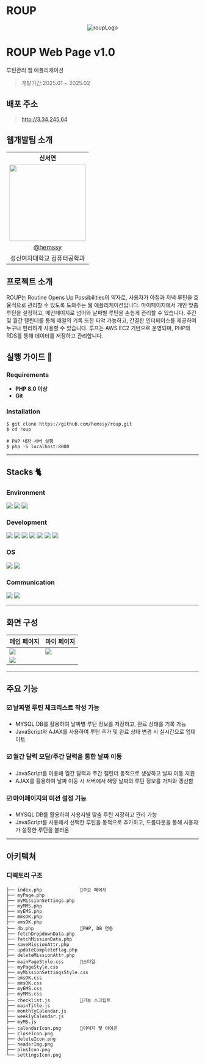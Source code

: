 # ROUP
<p align="center">
<img alt="roupLogo" src="https://github.com/user-attachments/assets/bd134022-c3e0-4fb6-b197-d7658ffbf28c">
</p>

# ROUP Web Page v1.0
루틴관리 웹 애플리케이션
> 개발기간:2025.01 ~ 2025.02

## 배포 주소
> http://3.34.245.64

## 웹개발팀 소개

<table width="200%" align="center">
  <tr>
    <td align="center"><b>신서연</b></td>
  </tr>
  <tr>
    <td align="center">
      <img width="200" src="https://github.com/user-attachments/assets/04144bb3-1196-40be-ad4f-29908390dc7e">
    </td>
  </tr>
  <tr>
    <td align="center">
      <a href="https://github.com/hemssy">@hemssy</a>
    </td>
  </tr>
  <tr>
    <td align="center">성신여자대학교 컴퓨터공학과</td>
  </tr>
</table>

## 프로젝트 소개
ROUP는 Routine Opens Up Possibilities의 약자로, 사용자가 아침과 저녁 루틴을 효율적으로 관리할 수 있도록 도와주는 웹 애플리케이션입니다. 마이페이지에서 개인 맞춤 루틴을 설정하고, 메인페이지로 넘어와 날짜별 루틴을 손쉽게 관리할 수 있습니다. 주간 및 월간 캘린더를 통해 매일의 기록 또한 파악 가능하고, 간결한 인터페이스를 제공하여 누구나 편리하게 사용할 수 있습니다. 루프는 AWS EC2 기반으로 운영되며, PHP와 RDS를 통해 데이터를 저장하고 관리합니다. 

## 실행 가이드 🚀
### Requirements
- **PHP 8.0 이상**
- **Git**
  
### Installation
```
$ git clone https://github.com/hemssy/roup.git
$ cd roup

# PHP 내장 서버 실행
$ php -S localhost:8000
```

---
## Stacks 🐈
### Environment
<img src="https://img.shields.io/badge/Visual%20Studio%20Code-0078d7.svg?style=for-the-badge&logo=visual-studio-code&logoColor=white"> <img src="https://img.shields.io/badge/github-181717?style=for-the-badge&logo=github&logoColor=white"> <img src="https://img.shields.io/badge/git-F05032?style=for-the-badge&logo=git&logoColor=white">

### Development
<img src="https://img.shields.io/badge/php-777BB4?style=for-the-badge&logo=php&logoColor=white"> <img src="https://img.shields.io/badge/javascript-F7DF1E?style=for-the-badge&logo=javascript&logoColor=black"> <img src="https://img.shields.io/badge/html5-E34F26?style=for-the-badge&logo=html5&logoColor=white"> <img src="https://img.shields.io/badge/css-1572B6?style=for-the-badge&logo=css3&logoColor=white"> <img src="https://img.shields.io/badge/mysql-4479A1?style=for-the-badge&logo=mysql&logoColor=white"> <img src="https://img.shields.io/badge/nginx-009639?style=for-the-badge&logo=nginx&logoColor=white"> <img src="https://img.shields.io/badge/amazonrds-527FFF?style=for-the-badge&logo=amazonrds&logoColor=black"> 

### OS
<img src="https://img.shields.io/badge/linux-FCC624?style=for-the-badge&logo=linux&logoColor=black"> <img src="https://img.shields.io/badge/amazonec2-FF9900?style=for-the-badge&logo=amazonec2&logoColor=black">

### Communication
<img src="https://img.shields.io/badge/slack-4A154B?style=for-the-badge&logo=slack&logoColor=white"> <img src="https://img.shields.io/badge/notion-000000?style=for-the-badge&logo=notion&logoColor=white">

---
## 화면 구성

|메인 페이지|마이 페이지|
|---|---|
|<img src="https://github.com/user-attachments/assets/92905d21-0017-4bf1-8835-bdaf902ded5a">|<img src="https://github.com/user-attachments/assets/93acfaea-00b5-4558-ac99-039c9a48bdeb">|
|<img src="https://github.com/user-attachments/assets/558817a7-8932-4e9c-970b-0585a2b24ed3">||


---
## 주요 기능 

### ☑️ 날짜별 루틴 체크리스트 작성 가능
- MYSQL DB를 활용하여 날짜별 루틴 정보를 저장하고, 완료 상태를 기록 가능
- JavaScript와 AJAX를 사용하여 루틴 추가 및 완료 상태 변경 시 실시간으로 업데이트
  
### ☑️ 월간 달력 모달/주간 달력을 통한 날짜 이동
- JavaScript를 이용해 월간 달력과 주간 캘린더 동적으로 생성하고 날짜 이동 지원
- AJAX를 활용하여 날짜 이동 시 서버에서 해당 날짜의 루틴 정보를 가져와 갱신함

### ☑️ 마이페이지의 미션 설정 기능
- MYSQL DB를 활용하여 사용자별 맞춤 루틴 저장하고 관리 가능
- JavaScript를 사용해서 선택한 루틴을 동적으로 추가하고, 드롭다운을 통해 사용자가 설정한 루틴을 불러옴 

---
## 아키텍쳐 
### 디렉토리 구조
```
├── index.php              📁주요 페이지
├── myPage.php
├── myMissionSettings.php
├── myMMS.php
├── myEMS.php
├── mmsOK.php
├── emsOK.php
├── db.php                 📁PHP, DB 연동
├── fetchDropdownData.php
├── fetchMissionData.php
├── saveMissionAttr.php
├── updateCompleteFlag.php
├── deleteMissionAttr.php
├── mainPageStyle.css      📁스타일
├── myPageStyle.css
├── myMissionSettingsStyle.css
├── emsOK.css
├── mmsOK.css
├── myEMS.css
├── myMMS.css
├── checklist.js           📁기능 스크립트
├── mainTitle.js
├── monthlyCalendar.js
├── weeklyCalendar.js
├── myMS.js
├── calendarIcon.png       📁이미지 및 아이콘
├── closeIcon.png
├── deleteIcon.png
├── headerImg.png
├── plusIcon.png
└── settingsIcon.png
```

